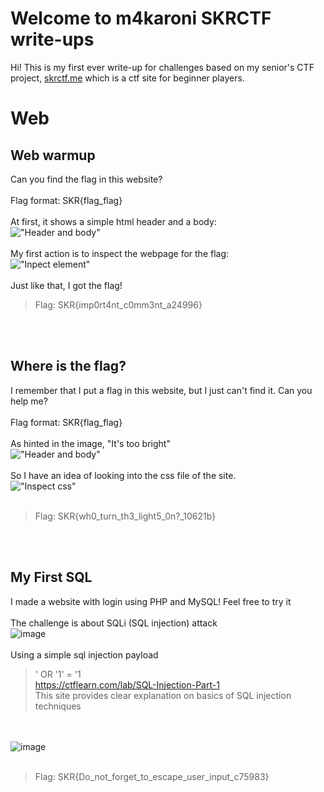 # Welcome to m4karoni SKRCTF write-ups
Hi! This is my first ever write-up for challenges based on my senior's CTF project, [skrctf.me](skrctf.me) which is a ctf site for beginner players.

# Web

## Web warmup

Can you find the flag in this website?
<br/><br/>
Flag format: SKR{flag_flag}
<br/><br/>
At first, it shows a simple html header and a body:<br/>
!["Header and body"](https://user-images.githubusercontent.com/70287409/122788142-9f318380-d2e8-11eb-8f8e-ba98d1f4837a.png)
<br/><br/>
My first action is to inspect the webpage for the flag:<br/>
!["Inpect element"](https://user-images.githubusercontent.com/70287409/122788412-e455b580-d2e8-11eb-89ab-e08f7739cd0d.png)
<br/><br/>
Just like that, I got the flag!
> Flag: SKR{imp0rt4nt_c0mm3nt_a24996}

<br/><br/>
## Where is the flag?
I remember that I put a flag in this website, but I just can't find it. Can you help me?
<br/><br/>
Flag format: SKR{flag_flag}
<br/><br/>
As hinted in the image, "It's too bright"<br/>
!["Header and body"](https://user-images.githubusercontent.com/70287409/122788945-647c1b00-d2e9-11eb-948a-5fb9bd5d0e1e.png)
<br/><br/>
So I have an idea of looking into the css file of the site.<br/>
!["Inspect css"](https://user-images.githubusercontent.com/70287409/122789167-98efd700-d2e9-11eb-8de5-015e963d5d9c.png)
<br/><br/>
> Flag: SKR{wh0_turn_th3_light5_0n?\_10621b}

<br/><br/>
## My First SQL
I made a website with login using PHP and MySQL! Feel free to try it
<br/><br/>
The challenge is about SQLi (SQL injection) attack<br/>
![image](https://user-images.githubusercontent.com/70287409/122853262-8656bb80-d344-11eb-8042-c0c2720318f3.png)
<br/><br/>
Using a simple sql injection payload
> ' OR '1' = '1  
> https://ctflearn.com/lab/SQL-Injection-Part-1  
> This site provides clear explanation on basics of SQL injection techniques

<br/><br/>
![image](https://user-images.githubusercontent.com/70287409/122853643-2280c280-d345-11eb-9e95-9fefd7f41fb8.png)
<br/><br/>
> Flag: SKR{Do_not_forget_to_escape_user_input_c75983}

